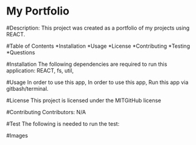 # My Portfolio

#Description:
This project was created as a portfolio of my projects using REACT.

#Table of Contents
*Installation *Usage *License *Contributing *Testing *Questions

#Installation
The following dependencies are required to run this application: REACT, fs, util,

#Usage
In order to use this app, In order to use this app, Run this app via gitbash/terminal.

#License
This project is licensed under the MITGitHub license

#Contributing
Contributors: N/A

#Test
The following is needed to run the test:

#Images
